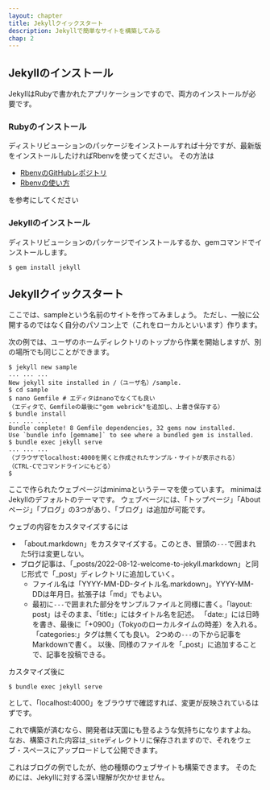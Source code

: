 ```yaml
---
layout: chapter
title: Jekyllクイックスタート
description: Jekyllで簡単なサイトを構築してみる
chap: 2
---
```


## Jekyllのインストール

JekyllはRubyで書かれたアプリケーションですので、両方のインストールが必要です。

### Rubyのインストール

ディストリビューションのパッケージをインストールすれば十分ですが、最新版をインストールしたければRbenvを使ってください。
その方法は

- [RbenvのGitHubレポジトリ](https://github.com/rbenv/rbenv)
- [Rbenvの使い方](https://toshiocp.com/entry/2022/07/08/115814)

を参考にしてください

### Jekyllのインストール

ディストリビューションのパッケージでインストールするか、gemコマンドでインストールします。

```
$ gem install jekyll
```

## Jekyllクイックスタート

ここでは、sampleという名前のサイトを作ってみましょう。
ただし、一般に公開するのではなく自分のパソコン上で（これをローカルといいます）作ります。

次の例では、ユーザのホームディレクトリのトップから作業を開始しますが、別の場所でも同じことができます。

```
$ jekyll new sample
... ... ...
New jekyll site installed in /（ユーザ名）/sample. 
$ cd sample
$ nano Gemfile # エディタはnanoでなくても良い
（エディタで、Gemfileの最後に"gem webrick"を追加し、上書き保存する）
$ bundle install
... ... ...
Bundle complete! 8 Gemfile dependencies, 32 gems now installed.
Use `bundle info [gemname]` to see where a bundled gem is installed.
$ bundle exec jekyll serve
... ... ...
（ブラウザでlocalhost:4000を開くと作成されたサンプル・サイトが表示される）
（CTRL-Cでコマンドラインにもどる）
$
```

ここで作られたウェブページはminimaというテーマを使っています。
minimaはJekyllのデフォルトのテーマです。
ウェブページには、「トップページ」「Aboutページ」「ブログ」の3つがあり、「ブログ」は追加が可能です。

ウェブの内容をカスタマイズするには

- 「about.markdown」をカスタマイズする。このとき、冒頭の`---`で囲まれた5行は変更しない。
- ブログ記事は、「\_posts/2022-08-12-welcome-to-jekyll.markdown」と同じ形式で「\_post」ディレクトリに追加していく。
  - ファイル名は「YYYY-MM-DD-タイトル名.markdown」。YYYY-MM-DDは年月日。拡張子は「md」でもよい。
  - 最初に`---`で囲まれた部分をサンプルファイルと同様に書く。「layout: post」はそのまま、「title:」にはタイトル名を記述。
「date:」には日時を書き、最後に「+0900」（Tokyoのローカルタイムの時差）を入れる。「categories:」タグは無くても良い。
2つめの`---`の下から記事をMarkdownで書く。
以後、同様のファイルを「\_post」に追加することで、記事を投稿できる。

カスタマイズ後に

```
$ bundle exec jekyll serve
```

として、「localhost:4000」をブラウザで確認すれば、変更が反映されているはずです。

これで構築が済むなら、開発者は天国にも登るような気持ちになりますよね。
なお、構築された内容は`_site`ディレクトリに保存されますので、それをウェブ・スペースにアップロードして公開できます。

これはブログの例でしたが、他の種類のウェブサイトも構築できます。
そのためには、Jekyllに対する深い理解が欠かせません。
